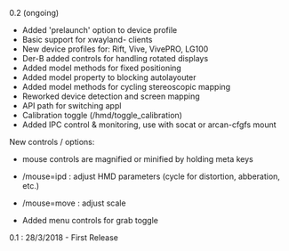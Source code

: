 0.2 (ongoing)

* Added 'prelaunch' option to device profile
* Basic support for xwayland- clients
* New device profiles for: Rift, Vive, VivePRO, LG100
* Der-B added controls for handling rotated displays
* Added model methods for fixed positioning
* Added model property to blocking autolayouter
* Added model methods for cycling stereoscopic mapping
* Reworked device detection and screen mapping
* API path for switching appl
* Calibration toggle (/hmd/toggle\_calibration)
* Added IPC control & monitoring, use with socat or arcan-cfgfs mount

New controls / options:
* mouse controls are magnified or minified by holding meta keys
* /mouse=ipd : adjust HMD parameters (cycle for distortion, abberation, etc.)
* /mouse=move : adjust scale

* Added menu controls for grab toggle

0.1 : 28/3/2018 - First Release
